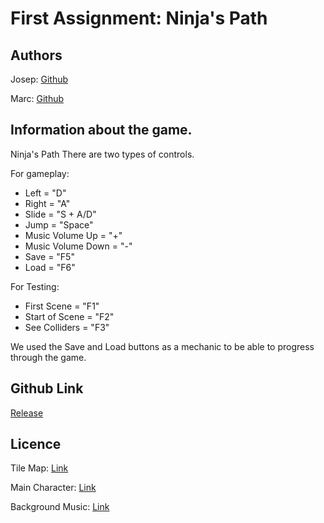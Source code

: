 # First Assignment: Ninja's Path

## Authors 
Josep: [Github](https://github.com/joseppi)

Marc: [Github](https://github.com/MaxitoSama)

## Information about the game.
Ninja's Path
There are two types of controls.

For gameplay:
 - Left  			= "D"
 - Right 			= "A"
 - Slide 			= "S + A/D"
 - Jump  			= "Space"
 - Music Volume Up 		= "+"
 - Music Volume Down 		= "-"
 - Save  			= "F5"
 - Load				= "F6"

For Testing:
 - First Scene     		= "F1"
 - Start of Scene 		= "F2"
 - See Colliders 		= "F3"

We used the Save and Load buttons as a mechanic to be able to progress
through the game.


## Github Link
[Release](https://github.com/MaxitoSama/GDJM/releases)

## Licence
Tile Map: [Link](http://www.gameart2d.com/free-platformer-game-tileset.html)

Main Character:	[Link](http://www.gameart2d.com/ninja-adventure---free-sprites.html)

Background Music: [Link](https://www.youtube.com/watch?v=KCoqdCjzFV8)


